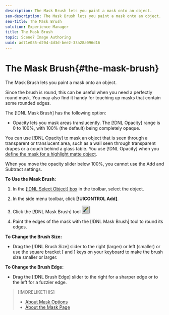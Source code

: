 ```yaml
---
description: The Mask Brush lets you paint a mask onto an object.
seo-description: The Mask Brush lets you paint a mask onto an object.
seo-title: The Mask Brush
solution: Experience Manager
title: The Mask Brush
topic: Scene7 Image Authoring
uuid: ad71e035-d204-4d3d-bee2-33a28a096d16
---
```


# The Mask Brush{#the-mask-brush}

The Mask Brush lets you paint a mask onto an object.

Since the brush is round, this can be useful when you need a perfectly round mask. You may also find it handy for touching up masks that contain some rounded edges.

The [!DNL Mask Brush] has the following option:

* Opacity lets you mask areas translucently. The [!DNL Opacity] range is 0 to 100%, with 100% (the default) being completely opaque.

You can use [!DNL Opacity] to mask an object that is seen through a transparent or translucent area, such as a wall seen through transparent drapes or a couch behind a glass table. You use [!DNL Opacity] when you [define the mask for a highlight matte object](../../c-vat-work-mask-pg/c-vat-create-mask/t-vat-edge-recog-masks.md#task-4fe94280df4848baae7f6c417890022a).

When you move the opacity slider below 100%, you cannot use the Add and Subtract settings.

**To Use the Mask Brush:**

1. In the [ [!DNL Select Object] box](../../c-vat-gs/c-vat-sel-obj/c-vat-sel-object-box.md#concept-d127c6efaabd436a96c02f36a7bce6ac) in the toolbar, select the object. 
1. In the side menu toolbar, click **[!UICONTROL Add]**. 
1. Click the [!DNL Mask Brush] tool ![](assets/mask_brush.png). 

1. Paint the edges of the mask with the [!DNL Mask Brush] tool to round its edges.

**To Change the Brush Size:**

* Drag the [!DNL Brush Size] slider to the right (larger) or left (smaller) or use the square bracket [ and ] keys on your keyboard to make the brush size smaller or larger.

**To Change the Brush Edge:**

* Drag the [!DNL Brush Edge] slider to the right for a sharper edge or to the left for a fuzzier edge.

>[!MORELIKETHIS]
>
>* [About Mask Options](../../c-vat-work-mask-pg/c-vat-abt-mask-pg/c-vat-abt-mask-opt/c-vat-abt-mask-opt.md#concept-1fe40cc1ab864090b95434d610ee5e70)
>* [About the Mask Page](../../c-vat-work-mask-pg/c-vat-abt-mask-pg/c-vat-abt-mask-pg.md#concept-1056cf790a8c41a1b1f8d586b2e85c6b)
